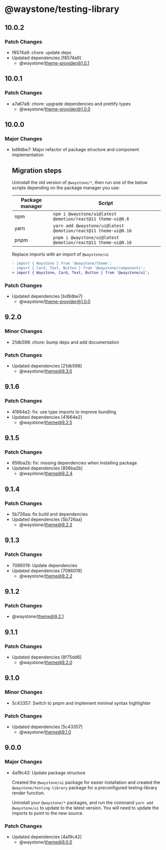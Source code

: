# @waystone/testing-library

## 10.0.2

### Patch Changes

- f8574a9: chore: update deps
- Updated dependencies [f8574a9]
  - @waystone/theme-provider@1.0.1

## 10.0.1

### Patch Changes

- a7a67a8: chore: upgrade dependencies and prettify types
  - @waystone/theme-provider@1.0.0

## 10.0.0

### Major Changes

- bd9dbe7: Major refactor of package structure and component implementation

  ## Migration steps

  Uninstall the old version of `@waystone/*`, then run one of the below scripts depending on the package manager you use:

  | Package manager | Script                                                         |
  | --------------- | -------------------------------------------------------------- |
  | npm             | `npm i @waystone/ui@latest @emotion/react@11 theme-ui@0.6`     |
  | yarn            | `yarn add @waystone/ui@latest @emotion/react@11 theme-ui@0.16` |
  | pnpm            | `pnpm i @waystone/ui@latest @emotion/react@11 theme-ui@0.16`   |

  Replace imports with an import of `@waystone/ui`

  ```diff
  - import { Waystone } from '@waystone/theme';
  - import { Card, Text, Button } from '@waystone/components';
  + import { Waystone, Card, Text, Button } from '@waystone/ui';
  ```

### Patch Changes

- Updated dependencies [bd9dbe7]
  - @waystone/theme-provider@1.0.0

## 9.2.0

### Minor Changes

- 21db598: chore: bump deps and add documentation

### Patch Changes

- Updated dependencies [21db598]
  - @waystone/theme@9.3.0

## 9.1.6

### Patch Changes

- 41664e2: fix: use type imports to improve bundling
- Updated dependencies [41664e2]
  - @waystone/theme@9.2.5

## 9.1.5

### Patch Changes

- 856ba2b: fix: missing dependencies when installing package
- Updated dependencies [856ba2b]
  - @waystone/theme@9.2.4

## 9.1.4

### Patch Changes

- 5b726aa: fix build and dependencies
- Updated dependencies [5b726aa]
  - @waystone/theme@9.2.3

## 9.1.3

### Patch Changes

- 7086019: Update dependencies
- Updated dependencies [7086019]
  - @waystone/theme@9.2.2

## 9.1.2

### Patch Changes

- @waystone/theme@9.2.1

## 9.1.1

### Patch Changes

- Updated dependencies [8f75dd6]
  - @waystone/theme@9.2.0

## 9.1.0

### Minor Changes

- 5c43357: Switch to pnpm and implement minimal syntax highlighter

### Patch Changes

- Updated dependencies [5c43357]
  - @waystone/theme@9.1.0

## 9.0.0

### Major Changes

- 4a19c42: Update package structure

  Created the `@waystone/ui` package for easier installation and created the `@waystone/testing-library`
  package for a preconfigured testing-library render function.

  Uninstall your `@waystone/*` packages, and run the command `yarn add @waystone/ui`
  to update to the latest version. You will need to update the imports to point
  to the new source.

### Patch Changes

- Updated dependencies [4a19c42]
  - @waystone/theme@9.0.0
